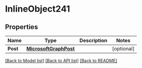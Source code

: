 # InlineObject241

## Properties

Name | Type | Description | Notes
------------ | ------------- | ------------- | -------------
**Post** | [**MicrosoftGraphPost**](microsoft.graph.post.md) |  | [optional] 

[[Back to Model list]](../README.md#documentation-for-models) [[Back to API list]](../README.md#documentation-for-api-endpoints) [[Back to README]](../README.md)


